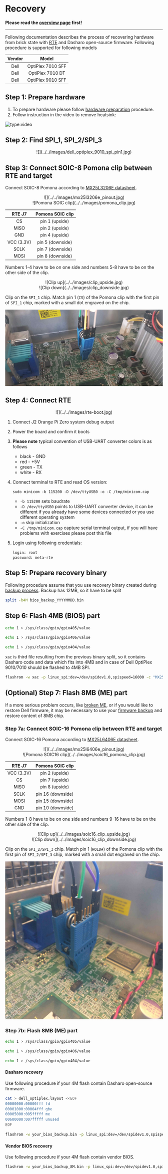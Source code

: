 # Recovery

**Please read the [overview page](overview.md) first!**

---

Following documentation describes the process of recovering hardware from brick
state with [RTE](../../transparent-validation/rte/introduction.md) and Dasharo
open-source firmware. Following procedure is supported for following models

<center>

| Vendor | Model |
:-------:|:-----:|
|Dell    | OptiPlex 7010 SFF |
|Dell    | OptiPlex 7010 DT |
|Dell    | OptiPlex 9010 SFF |

</center>

## Step 1: Prepare hardware

1. To prepare hardware please follow
   [hardware preparation](initial-deployment.md#hardware-preparation)
   procedure.
2. Follow instruction in the video to remove heatsink:

![type:video](https://www.youtube.com/embed/TiUSTo-XwPo)

## Step 2: Find SPI_1, SPI_2/SPI_3

<center>
![](../../images/dell_optiplex_9010_spi_pin1.jpg)
</center>

## Step 3: Connect SOIC-8 Pomona clip between RTE and target

Connect SOIC-8 Pomona according to
[MX25L3206E datasheet](https://www.macronix.com/Lists/Datasheet/Attachments/8616/MX25L3206E,%203V,%2032Mb,%20v1.5.pdf).

<center>
![](../../images/mx25l3206e_pinout.jpg)
</center>

<center>
 ![Pomona SOIC clip](../../images/pomona_clip.jpg)
</center>

<center>

 | RTE J7                                 | Pomona SOIC clip  |
 |:--------------------------------------:|:-----------------:|
 | CS                                     | pin 1 (upside)    |
 | MISO                                   | pin 2 (upside)    |
 | GND                                    | pin 4 (upside)    |
 | VCC (3.3V)                             | pin 5 (downside)  |
 | SCLK                                   | pin 7 (downside)  |
 | MOSI                                   | pin 8 (downside)  |

</center>

Numbers 1-4 have to be on one side and numbers 5-8 have to be on the other side
of the clip.

<center>
![Clip up](../../images/clip_upside.jpg)
</center>

<center>
![Clip down](../../images/clip_downside.jpg)
</center>

Clip on the `SPI_1` chip. Match pin 1 (`CS`) of the Pomona clip with the first
pin of `SPI_1` chip, marked with a small dot engraved on the chip.

![Clip connected](../../images/clip_connected.jpg)

## Step 4: Connect RTE

<center>
![](../../images/rte-boot.jpg)
</center>

1. Connect J2 Orange Pi Zero system debug output
1. Power the board and confirm it boots
1. **Please note** typical convention of USB-UART converter colors is as follows
    - black - GND
    - red - +5V
    - green - TX
    - white - RX
1. Connect terminal to RTE and read OS version:

    ```shell
    sudo minicom -b 115200 -D /dev/ttyUSB0 -o -C /tmp/minicom.cap
    ```

    - `-b 115200` sets baudrate
    - `-D /dev/ttyUSB0` points to USB-UART converter device, it can be
      different if you already have some devices connected or you use different
      operating system
    - `-o` skip initialization
    - `-C /tmp/minicom.cap` capture serial terminal output, if you will have
      problems with exercises please post this file
1. Login using following credentials:

    ```shell
    login: root
    password: meta-rte
    ```

## Step 5: Prepare recovery binary

Following procedure assume that you use recovery binary created during [backup
process](../../osf-trivia-list/deployment.md#how-to-use-flashrom-to-backup-vendor-bios).
Backup has 12MB, so it have to be split

```bash
split -b4M bios_backup_YYYYMMDD.bin
```

## Step 6: Flash 4MB (BIOS) part

```bash
echo 1 > /sys/class/gpio/gpio405/value
```

```bash
echo 1 > /sys/class/gpio/gpio406/value
```

```bash
echo 1 > /sys/class/gpio/gpio404/value
```

`xac` is third file resulting from the previous binary split, so it contains
Dasharo code and data which fits into 4MB and in case of Dell OptiPlex
9010/7010 should be flashed to 4MB SPI.

```bash
flashrom -w xac -p linux_spi:dev=/dev/spidev1.0,spispeed=16000 -c "MX25L3205D/MX25L3208D"
```

## (Optional) Step 7: Flash 8MB (ME) part

If a more serious problem occurs, like
[broken ME](faq.md#cpu-was-replace-warm-reset-required-loop), or if you would
like to restore Dell firmware, it may be necessary to use your
[firmware backup](initial-deployment.md#bios-backup) and restore content of 8MB
chip.

### Step 7a: Connect SOIC-16 Pomona clip between RTE and target

Connect SOIC-16 Pomona according to
[MX25L6406E datasheet](https://www.digikey.ch/htmldatasheets/production/980657/0/0/1/MX25L6406E.pdf).

<center>
![](../../images/mx25l6406e_pinout.jpg)
</center>

<center>
 ![Pomona SOIC16 clip](../../images/soic16_pomona_clip.jpg)
</center>

<center>

 | RTE J7                                 | Pomona SOIC clip  |
 |:--------------------------------------:|:-----------------:|
 | VCC (3.3V)                             | pin 2 (upside)    |
 | CS                                     | pin 7 (upside)    |
 | MISO                                   | pin 8 (upside)    |
 | SCLK                                   | pin 16 (downside) |
 | MOSI                                   | pin 15 (downside) |
 | GND                                    | pin 10 (downside) |

</center>

Numbers 1-8 have to be on one side and numbers 9-16 have to be on the other
side of the clip.

<center>
![Clip up](../../images/soic16_clip_upside.jpg)
</center>

<center>
![Clip down](../../images/soic16_clip_downside.jpg)
</center>

Clip on the `SPI_2/SPI_3` chip. Match pin 1 (`HOLD#`) of the Pomona clip with
the first pin of `SPI_2/SPI_3` chip, marked with a small dot engraved on the
chip.

![Clip connected](../../images/soic16_clip_connected.jpg)

### Step 7b: Flash 8MB (ME) part

```bash
echo 1 > /sys/class/gpio/gpio405/value
```

```bash
echo 1 > /sys/class/gpio/gpio406/value
```

```bash
echo 1 > /sys/class/gpio/gpio404/value
```

#### Dasharo recovery

Use following procedure if your 4M flash contain Dasharo open-source firmware.

```bash
cat > dell_optiplex.layout <<EOF
00000000:00000fff fd
00001000:00004fff gbe
00005000:005fffff me
00600000:007fffff unused
EOF
```

```bash
flashrom -w your_bios_backup.bin -p linux_spi:dev=/dev/spidev1.0,spispeed=16000 -c "MX25L6406E/MX25L6408E" -i fd -i me --layout dell_optiplex.layout
```

#### Vendor BIOS recovery

Use following procedure if your 4M flash contain vendor BIOS.

```bash
flashrom -w your_bios_backup_8M.bin -p linux_spi:dev=/dev/spidev1.0,spispeed=16000 -c "MX25L6406E/MX25L6408E"
```
